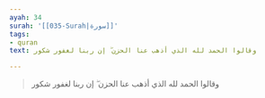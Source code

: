 ```yaml
---
ayah: 34
surah: '[[035-Surah|سورة]]'
tags:
- quran
text: وقالوا الحمد لله الذي أذهب عنا الحزن ۖ إن ربنا لغفور شكور

---
```

> وقالوا الحمد لله الذي أذهب عنا الحزن ۖ إن ربنا لغفور شكور
